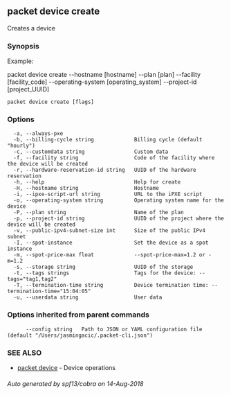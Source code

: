 ## packet device create

Creates a device

### Synopsis

Example:

packet device create --hostname [hostname] --plan [plan] --facility [facility_code] --operating-system [operating_system] --project-id [project_UUID]



```
packet device create [flags]
```

### Options

```
  -a, --always-pxe                       
  -b, --billing-cycle string             Billing cycle (default "hourly")
  -c, --customdata string                Custom data
  -f, --facility string                  Code of the facility where the device will be created
  -r, --hardware-reservation-id string   UUID of the hardware reservation
  -h, --help                             Help for create
  -H, --hostname string                  Hostname
  -i, --ipxe-script-url string           URL to the iPXE script
  -o, --operating-system string          Operating system name for the device
  -P, --plan string                      Name of the plan
  -p, --project-id string                UUID of the project where the device will be created
  -v, --public-ipv4-subnet-size int      Size of the public IPv4 subnet
  -I, --spot-instance                    Set the device as a spot instance
  -m, --spot-price-max float             --spot-price-max=1.2 or -m=1.2
  -s, --storage string                   UUID of the storage
  -t, --tags strings                     Tags for the device: --tags="tag1,tag2"
  -T, --termination-time string          Device termination time: --termination-time="15:04:05"
  -u, --userdata string                  User data
```

### Options inherited from parent commands

```
      --config string   Path to JSON or YAML configuration file (default "/Users/jasmingacic/.packet-cli.json")
```

### SEE ALSO

* [packet device](packet_device.md)	 - Device operations

###### Auto generated by spf13/cobra on 14-Aug-2018
